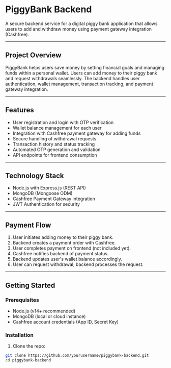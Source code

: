 # PiggyBank Backend

A secure backend service for a digital piggy bank application that allows users to add and withdraw money using payment gateway integration (Cashfree).

---

## Project Overview

PiggyBank helps users save money by setting financial goals and managing funds within a personal wallet. Users can add money to their piggy bank and request withdrawals seamlessly. The backend handles user authentication, wallet management, transaction tracking, and payment gateway integration.

---

## Features

- User registration and login with OTP verification
- Wallet balance management for each user
- Integration with Cashfree payment gateway for adding funds
- Secure handling of withdrawal requests
- Transaction history and status tracking
- Automated OTP generation and validation
- API endpoints for frontend consumption

---

## Technology Stack

- Node.js with Express.js (REST API)
- MongoDB (Mongoose ODM)
- Cashfree Payment Gateway integration
- JWT Authentication for security

---

## Payment Flow

1. User initiates adding money to their piggy bank.
2. Backend creates a payment order with Cashfree.
3. User completes payment on frontend (not included yet).
4. Cashfree notifies backend of payment status.
5. Backend updates user's wallet balance accordingly.
6. User can request withdrawal; backend processes the request.

---

## Getting Started

### Prerequisites

- Node.js (v14+ recommended)
- MongoDB (local or cloud instance)
- Cashfree account credentials (App ID, Secret Key)

### Installation

1. Clone the repo:

```bash
git clone https://github.com/yourusername/piggybank-backend.git
cd piggybank-backend
